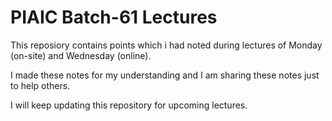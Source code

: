# PIAIC Batch-61 Lectures

This reposiory contains points which i had noted during lectures of Monday (on-site) and Wednesday (online).

I made these notes for my understanding and I am sharing these notes just to help others.

I will keep updating this repository for upcoming lectures.
